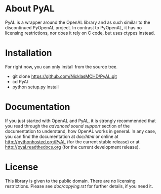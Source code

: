 About PyAL
==========
PyAL is a wrapper around the OpenAL library and as such similar to the
discontinued PyOpenAL project. In contrast to PyOpenAL, it has no
licensing restrictions, nor does it rely on C code, but uses ctypes
instead.

Installation
============
For right now, you can only install from the source tree.
* git clone https://github.com/NicklasMCHD/PyAL.git
* cd PyAl
* python setup.py install

Documentation
=============
If you just started with OpenAL and PyAL, it is strongly recommended
that you read through the *advanced sound support* section of the documentation
to understand, how OpenAL works in general. In any case, you can find the
documentation at *doc/html* or online at http://pythonhosted.org/PyAL (for the
current stable release) or at http://pyal.readthedocs.org (for the current
development release).

License
=======
This library is given to the public domain. There are no licensing
restrictions. Please see *doc/copying.rst* for further details, if you need it.
